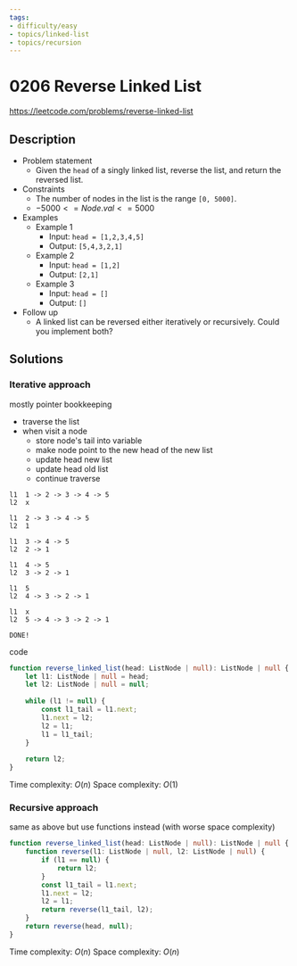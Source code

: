 ```yaml
---
tags:
- difficulty/easy
- topics/linked-list
- topics/recursion
---
```


# 0206 Reverse Linked List

<https://leetcode.com/problems/reverse-linked-list>

## Description

- Problem statement
    - Given the `head` of a singly linked list, reverse the list, and return the reversed list.
- Constraints
    - The number of nodes in the list is the range `[0, 5000]`.
    - $-5000 <= Node.val <= 5000$
- Examples
    - Example 1
        - Input: `head = [1,2,3,4,5]`
        - Output: `[5,4,3,2,1]`
    - Example 2
        - Input: `head = [1,2]`
        - Output: `[2,1]`
    - Example 3
        - Input: `head = []`
        - Output: `[]`
- Follow up
    - A linked list can be reversed either iteratively or recursively. Could you implement both?

## Solutions

### Iterative approach

mostly pointer bookkeeping

- traverse the list
- when visit a node
    - store node's tail into variable
    - make node point to the new head of the new list
    - update head new list
    - update head old list
    - continue traverse

```text
l1  1 -> 2 -> 3 -> 4 -> 5
l2  x

l1  2 -> 3 -> 4 -> 5
l2  1

l1  3 -> 4 -> 5
l2  2 -> 1

l1  4 -> 5
l2  3 -> 2 -> 1

l1  5
l2  4 -> 3 -> 2 -> 1

l1  x
l2  5 -> 4 -> 3 -> 2 -> 1

DONE!
```

code

```typescript
function reverse_linked_list(head: ListNode | null): ListNode | null {
    let l1: ListNode | null = head;
    let l2: ListNode | null = null;
    
    while (l1 != null) {
        const l1_tail = l1.next;
        l1.next = l2;
        l2 = l1;
        l1 = l1_tail;
    }
    
    return l2;
}
```

Time complexity: $O(n)$
Space complexity: $O(1)$

### Recursive approach

same as above but use functions instead (with worse space complexity)

```typescript
function reverse_linked_list(head: ListNode | null): ListNode | null {
    function reverse(l1: ListNode | null, l2: ListNode | null) {
        if (l1 == null) {
            return l2;
        }
        const l1_tail = l1.next;
        l1.next = l2;
        l2 = l1;
        return reverse(l1_tail, l2);
    }
    return reverse(head, null);
}
```

Time complexity: $O(n)$
Space complexity: $O(n)$
